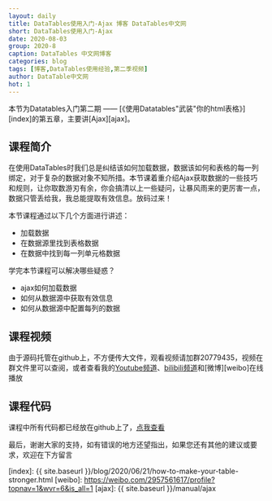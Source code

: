 ```yaml
---
layout: daily
title: DataTables使用入门-Ajax 博客 DataTables中文网
short: DataTables使用入门-Ajax
date: 2020-08-03
group: 2020-8
caption: DataTables 中文网博客
categories: blog
tags: [博客,DataTables使用经验,第二季视频]
author: DataTable中文网
hot: 1
---
```


本节为Datatables入门第二期 —— [《使用Datatables"武装"你的html表格》][index]的第五章，主要讲[Ajax][ajax]。

## 课程简介

在使用DataTables时我们总是纠结该如何加载数据，数据该如何和表格的每一列绑定，对于复杂的数据对象不知所措。本节课着重介绍Ajax获取数据的一些技巧和规则，让你取数游刃有余，你会搞清以上一些疑问，让暴风雨来的更厉害一点，数据只管丢给我，我总能提取有效信息。放码过来！
<!--more-->

本节课程通过以下几个方面进行讲述：

- 加载数据
- 在数据源里找到表格数据
- 在数据中找到每一列单元格数据

学完本节课程可以解决哪些疑惑？

- ajax如何加载数据
- 如何从数据源中获取有效信息
- 如何从数据源中配置每列的数据

## 课程视频

由于源码托管在github上，不方便传大文件，观看视频请加群20779435，视频在群文件里可以查阅，或者查看我的[Youtube频道][youtube]、[bilibili频道][bilibili]和[微博][weibo]在线播放

## 课程代码

课程中所有代码都已经放在github上了，[点我查看][github]

最后，谢谢大家的支持，如有错误的地方还望指出，如果您还有其他的建议或要求，欢迎在下方留言


[youtube]: https://www.youtube.com/playlist?list=PLfl1Raz12t6s43Fb--qDoIsBPKHEme7FO
[bilibili]: https://space.bilibili.com/618644465/channel/detail?cid=133983
[github]: https://github.com/ssy341/datatables-season2/tree/master/example01
[index]: {{ site.baseurl }}/blog/2020/06/21/how-to-make-your-table-stronger.html
[weibo]: https://weibo.com/2957561617/profile?topnav=1&wvr=6&is_all=1
[ajax]: {{ site.baseurl }}/manual/ajax